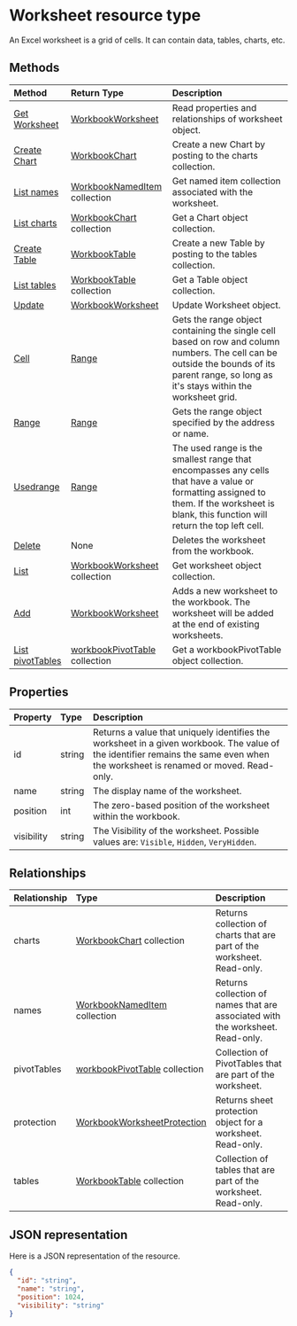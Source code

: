 # Worksheet resource type

An Excel worksheet is a grid of cells. It can contain data, tables, charts, etc.


## Methods

| Method		   | Return Type	|Description|
|:---------------|:--------|:----------|
|[Get Worksheet](../api/worksheet_get.md) | [WorkbookWorksheet](worksheet.md) |Read properties and relationships of worksheet object.|
|[Create Chart](../api/worksheet_post_charts.md) |[WorkbookChart](chart.md)| Create a new Chart by posting to the charts collection.|
|[List names](../api/worksheet_list_names.md) |[WorkbookNamedItem](nameditem.md) collection| Get named item collection associated with the worksheet.|
|[List charts](../api/worksheet_list_charts.md) |[WorkbookChart](chart.md) collection| Get a Chart object collection.|
|[Create Table](../api/worksheet_post_tables.md) |[WorkbookTable](table.md)| Create a new Table by posting to the tables collection.|
|[List tables](../api/worksheet_list_tables.md) |[WorkbookTable](table.md) collection| Get a Table object collection.|
|[Update](../api/worksheet_update.md) | [WorkbookWorksheet](worksheet.md)	|Update Worksheet object. |
|[Cell](../api/worksheet_cell.md)|[Range](range.md)|Gets the range object containing the single cell based on row and column numbers. The cell can be outside the bounds of its parent range, so long as it's stays within the worksheet grid.|
|[Range](../api/worksheet_range.md)|[Range](range.md)|Gets the range object specified by the address or name.|
|[Usedrange](../api/worksheet_usedrange.md)|[Range](range.md)|The used range is the smallest range that encompasses any cells that have a value or formatting assigned to them. If the worksheet is blank, this function will return the top left cell.|
|[Delete](../api/worksheet_delete.md)|None|Deletes the worksheet from the workbook.|
|[List](../api/worksheet_list.md) | [WorkbookWorksheet](worksheet.md) collection |Get worksheet object collection. |
|[Add](../api/worksheetcollection_add.md)|[WorkbookWorksheet](worksheet.md)|Adds a new worksheet to the workbook. The worksheet will be added at the end of existing worksheets. |
|[List pivotTables](../api/workbookworksheet_list_pivottables.md) |[workbookPivotTable](workbookpivottable.md) collection| Get a workbookPivotTable object collection.|

## Properties
| Property	   | Type	|Description|
|:---------------|:--------|:----------|
|id|string|Returns a value that uniquely identifies the worksheet in a given workbook. The value of the identifier remains the same even when the worksheet is renamed or moved. Read-only.|
|name|string|The display name of the worksheet.|
|position|int|The zero-based position of the worksheet within the workbook.|
|visibility|string|The Visibility of the worksheet. Possible values are: `Visible`, `Hidden`, `VeryHidden`.|

## Relationships
| Relationship | Type	|Description|
|:---------------|:--------|:----------|
|charts|[WorkbookChart](chart.md) collection|Returns collection of charts that are part of the worksheet. Read-only.|
|names|[WorkbookNamedItem](nameditem.md) collection|Returns collection of names that are associated with the worksheet. Read-only.|
|pivotTables|[workbookPivotTable](workbookpivottable.md) collection| Collection of PivotTables that are part of the worksheet. |
|protection|[WorkbookWorksheetProtection](worksheetprotection.md)|Returns sheet protection object for a worksheet. Read-only.|
|tables|[WorkbookTable](table.md) collection|Collection of tables that are part of the worksheet. Read-only.|

## JSON representation

Here is a JSON representation of the resource.

<!-- {
  "blockType": "resource",
  "keyProperty": "id",
  "optionalProperties": [

  ],
  "@odata.type": "microsoft.graph.workbookWorksheet"
}-->

```json
{
  "id": "string",
  "name": "string",
  "position": 1024,
  "visibility": "string"
}

```

<!-- uuid: 8fcb5dbc-d5aa-4681-8e31-b001d5168d79
2015-10-25 14:57:30 UTC -->
<!-- {
  "type": "#page.annotation",
  "description": "Worksheet resource",
  "keywords": "",
  "section": "documentation",
  "tocPath": ""
}-->
